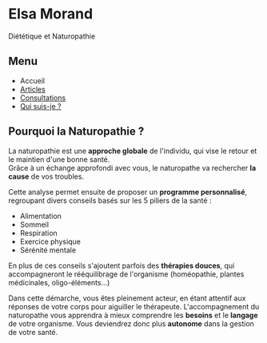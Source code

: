 # Elsa Morand

Diététique et Naturopathie

## Menu

- Accueil
- [Articles](/article)
- [Consultations](/consultations)
- [Qui suis-je ?](/qui-suis-je)

## Pourquoi la Naturopathie ?

La naturopathie est une **approche globale** de l'individu, qui vise le retour et le maintien d'une bonne santé.  
Grâce à un échange approfondi avec vous, le naturopathe va rechercher **la cause** de vos troubles.

Cette analyse permet ensuite de proposer un **programme personnalisé**, regroupant divers conseils basés sur les 5 piliers de la santé :  
- Alimentation
- Sommeil
- Respiration
- Exercice physique
- Sérénité mentale

En plus de ces conseils s'ajoutent parfois des **thérapies douces**, qui accompagneront le rééquilibrage de l'organisme (homéopathie, plantes médicinales, oligo-éléments...)

Dans cette démarche, vous êtes pleinement acteur, en étant attentif aux réponses de votre corps pour aiguiller le thérapeute.
L'accompagnement du naturopathe vous apprendra à mieux comprendre les **besoins** et le **langage** de votre organisme.
Vous deviendrez donc plus **autonome** dans la gestion de votre santé.
